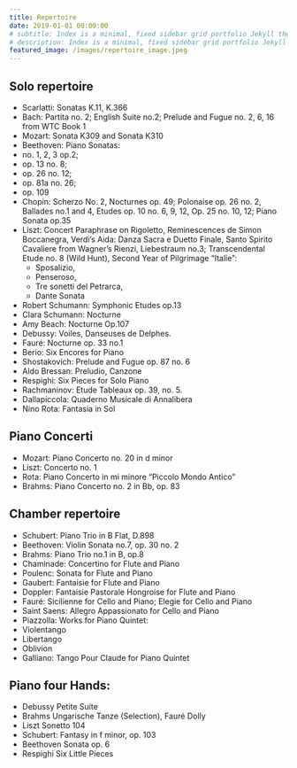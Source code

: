 ```yaml
---
title: Repertoire
date: 2019-01-01 00:00:00
# subtitle: Index is a minimal, fixed sidebar grid portfolio Jekyll theme. Perfect for designers, artists, photographers and developers to use for their portfolio website.
# description: Index is a minimal, fixed sidebar grid portfolio Jekyll theme.
featured_image: /images/repertoire_image.jpeg
---
```


## Solo repertoire
-	Scarlatti: Sonatas K.11, K.366
-	Bach: Partita no. 2; English Suite no.2; Prelude and Fugue no. 2, 6, 16 from WTC Book 1
-	Mozart: Sonata K309 and Sonata K310
-	Beethoven: Piano Sonatas:
  -	no. 1, 2, 3 op.2; 
  -	op. 13 no. 8; 
  -	op. 26 no. 12; 
  -	op. 81a no. 26; 
  -	op. 109
-	Chopin: Scherzo No. 2, Nocturnes op. 49; Polonaise op. 26 no. 2, Ballades no.1 and 4, Etudes op. 10 no. 6, 9, 12, Op. 25 no. 10, 12; Piano Sonata op.35
- Liszt: Concert Paraphrase on Rigoletto, Reminescences de Simon Boccanegra, Verdi’s Aida: Danza Sacra e Duetto Finale, Santo Spirito Cavaliere from Wagner’s Rienzi, Liebestraum no.3;  Transcendental Etude no. 8 (Wild Hunt), Second Year of Pilgrimage “Italie”: 
  -	Sposalizio, 
  -	Penseroso, 
  -	Tre sonetti del Petrarca, 
  -	Dante Sonata
-	Robert Schumann: Symphonic Etudes op.13
-	Clara Schumann: Nocturne
-	Amy Beach: Nocturne Op.107
-	Debussy: Voiles, Danseuses de Delphes.
-	Fauré: Nocturne op. 33 no.1
-	Berio: Six Encores for Piano
-	Shostakovich: Prelude and Fugue op. 87 no. 6
-	Aldo Bressan: Preludio, Canzone
-	Respighi: Six Pieces for Solo Piano
-	Rachmaninov: Etude Tableaux op. 39, no. 5.
-	Dallapiccola: Quaderno Musicale di Annalibera
-	Nino Rota: Fantasia in Sol

## Piano Concerti
-	Mozart: Piano Concerto no. 20 in d minor
-	Liszt: Concerto no. 1
-	Rota: Piano Concerto in mi minore “Piccolo Mondo Antico”
-	Brahms: Piano Concerto no. 2 in Bb, op. 83

## Chamber repertoire
-	Schubert: Piano Trio in B Flat, D.898
-	Beethoven: Violin Sonata no.7, op. 30 no. 2
-	Brahms: Piano Trio no.1 in B, op.8
-	Chaminade: Concertino for Flute and Piano
-	Poulenc: Sonata for Flute and Piano
-	Gaubert: Fantaisie for Flute and Piano
-	Doppler: Fantaisie Pastorale Hongroise for Flute and Piano
-	Fauré: Sicilienne for Cello and Piano; Elegie for Cello and Piano
-	Saint Saens: Allegro Appassionato for Cello and Piano
-	Piazzolla: Works for Piano Quintet:
  -	Violentango
  -	Libertango
  -	Oblivion
-	Galliano: Tango Pour Claude for Piano Quintet


## Piano four Hands:
-	Debussy Petite Suite
-	Brahms Ungarische Tanze (Selection), Fauré Dolly
-	Liszt Sonetto 104
-	Schubert: Fantasy in f minor, op. 103
-	Beethoven Sonata op. 6
-	Respighi Six Little Pieces
